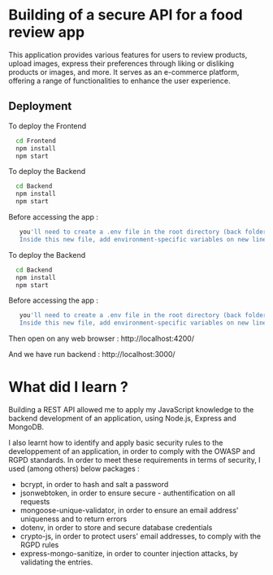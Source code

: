 
# Building of a secure API for a food review app

This application provides various features for users to review products, upload images, express their preferences through liking or disliking products or images, and more. It serves as an e-commerce platform, offering a range of functionalities to enhance the user experience.




## Deployment

To deploy the Frontend

```bash
  cd Frontend
  npm install
  npm start
```





To deploy the Backend

```bash
  cd Backend
  npm install
  npm start
```

Before accessing the app : 

```bash
   you'll need to create a .env file in the root directory (back folder).
   Inside this new file, add environment-specific variables on new lines in the form of NAME=VALUE, as below :


```




To deploy the Backend

```bash
  cd Backend
  npm install
  npm start
```

Before accessing the app : 

```bash
   you'll need to create a .env file in the root directory (back folder).
   Inside this new file, add environment-specific variables on new lines in the form of NAME=VALUE, as below :


```




Then open on any web browser : http://localhost:4200/

And we have run backend : http://localhost:3000/



# What did I learn ?

Building a REST API allowed me to apply my JavaScript knowledge to the backend development of an application, using Node.js, Express and MongoDB.

I also learnt how to identify and apply basic security rules to the developpement of an application, in order to comply with the OWASP and RGPD standards.
In order to meet these requirements in terms of security, I used (among others) below packages :

- bcrypt, in order to hash and salt a password
- jsonwebtoken, in order to ensure secure - authentification on all requests
- mongoose-unique-validator, in order to ensure an email address' uniqueness and to return errors
- dotenv, in order to store and secure database credentials
- crypto-js, in order to protect users' email addresses, to comply with the RGPD rules
- express-mongo-sanitize, in order to counter injection attacks, by validating the entries.